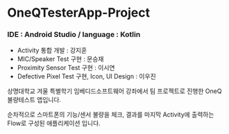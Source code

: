 # OneQTesterApp-Project
### IDE : Android Studio / language :  Kotlin
- Activity 통합 개발 : 강지훈
- MIC/Speaker Test 구현 : 문승재
- Proximity Sensor Test 구현 : 이시연
- Defective Pixel Test 구현, Icon, UI Design : 이우진

상명대학교 겨울 특별학기 임베디드소프트웨어 강좌에서 팀 프로젝트로 진행한 OneQ불량테스트 앱입니다.

순차적으로 스마트폰의 기능/센서 불량을 체크, 
결과를 마지막 Activity에 출력하는 Flow로 구성된 애플리케이션 입니다.
